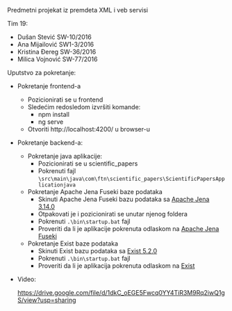 Predmetni projekat iz premdeta XML i veb servisi

Tim 19:
 - Dušan Stević SW-10/2016
 - Ana Mijailović SW1-3/2016
 - Kristina Đereg SW-36/2016
 - Milica Vojnović SW-77/2016


 Uputstvo za pokretanje:

  - Pokretanje frontend-a
      - Pozicionirati se u frontend
      - Sledećim redosledom izvršiti komande:
        - npm install
        - ng serve
      - Otvoriti http://localhost:4200/ u browser-u
        
  - Pokretanje backend-a:
    -  Pokretanje java aplikacije:
        - Pozicionirati se u scientific_papers
        - Pokrenuti fajl `\src\main\java\com\ftn\scientific_papers\ScientificPapersApplicationjava` 
    -  Pokretanje Apache Jena Fuseki baze podataka
        - Skinuti Apache Jena Fuseki bazu podataka sa [Apache Jena 3.14.0](https://www-eu.apache.org/dist/jena/binaries/apache-jena-3.14.0.zip)
        - Otpakovati je i pozicionirati se unutar njenog foldera
        - Pokrenuti `.\bin\startup.bat` fajl
        - Proveriti da li je aplikacije pokrenuta odlaskom na [Apache Jena Fuseki](http://localhost:8080/fuseki)
    - Pokretanje Exist baze podataka 
        - Skinuti Exist bazu podataka sa [Exist 5.2.0](https://bintray.com/existdb/releases/download_file?file_path=exist-distribution-5.2.0-win.zip)
        - Pokrenuti `.\bin\startup.bat` fajl
        - Proveriti da li je aplikacija pokrenuta odlaskom na [Exist](http://localhost:8080/exist/apps/eXide/)

- Video: 

  https://drive.google.com/file/d/1dkC_oEGE5Fwcq0YY4TiR3M9Rq2iwQ1gS/view?usp=sharing      

